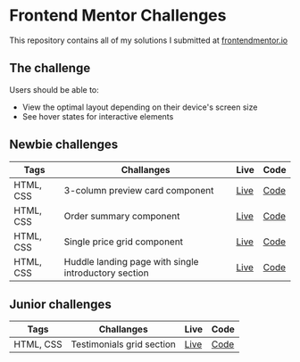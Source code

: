 # Frontend Mentor Challenges

This repository contains all of my solutions I submitted at [frontendmentor.io ](https://www.frontendmentor.io/)

## The challenge

Users should be able to:

- View the optimal layout depending on their device's screen size
- See hover states for interactive elements

## Newbie challenges

| Tags  | Challanges | Live|  Code|
| --- | -- |  -- | --  | 
| HTML, CSS      | 3-column preview card component  | [Live](https://3-column-preview-card-kzaleskaa.netlify.app/) | [Code](https://github.com/kzaleskaa/frontend-mentor-solutions/tree/main/3-column-preview-card) |
| HTML, CSS      | Order summary component | [Live](https://order-summary-component.netlify.app/) | [Code](https://github.com/kzaleskaa/frontend-mentor-solutions/tree/main/order-summary-component) |
| HTML, CSS      | Single price grid component | [Live](https://frontend-mentor-solutions-kohl.vercel.app/) | [Code](https://github.com/kzaleskaa/frontend-mentor-solutions/tree/main/single-price-grid-component) |
| HTML, CSS      | Huddle landing page with single introductory section | [Live](https://huddle-landing-page-single-section.netlify.app/) | [Code](https://github.com/kzaleskaa/frontend-mentor-solutions/tree/main/huddle-landing-page-with-single-introductory-section) |

## Junior challenges
| Tags  | Challanges | Live|  Code|
| --- | -- |  -- | --  | 
| HTML, CSS      | Testimonials grid section | [Live](https://testimonials-grid-section-kzaleskaa.netlify.app/) | [Code](https://github.com/kzaleskaa/frontend-mentor-solutions/tree/main/testimonials-grid-section) |

